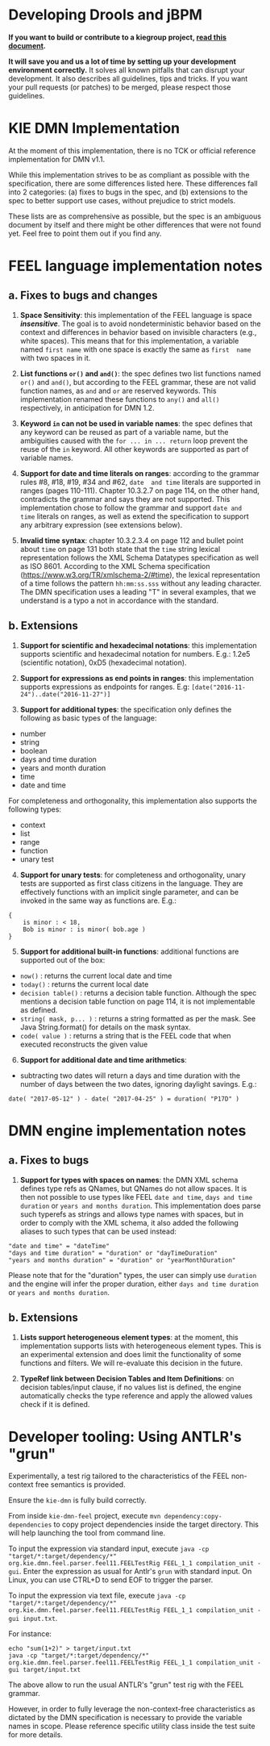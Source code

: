 <!--
  Licensed to the Apache Software Foundation (ASF) under one
  or more contributor license agreements.  See the NOTICE file
  distributed with this work for additional information
  regarding copyright ownership.  The ASF licenses this file
  to you under the Apache License, Version 2.0 (the
  "License"); you may not use this file except in compliance
  with the License.  You may obtain a copy of the License at

    http://www.apache.org/licenses/LICENSE-2.0

  Unless required by applicable law or agreed to in writing,
  software distributed under the License is distributed on an
  "AS IS" BASIS, WITHOUT WARRANTIES OR CONDITIONS OF ANY
  KIND, either express or implied.  See the License for the
  specific language governing permissions and limitations
  under the License.
  -->

Developing Drools and jBPM
==========================

**If you want to build or contribute to a kiegroup project, [read this document](https://github.com/kiegroup/droolsjbpm-build-bootstrap/blob/main/README.md).**

**It will save you and us a lot of time by setting up your development environment correctly.**
It solves all known pitfalls that can disrupt your development.
It also describes all guidelines, tips and tricks.
If you want your pull requests (or patches) to be merged, please respect those guidelines.

KIE DMN Implementation
======================

At the moment of this implementation, there is no TCK or official reference implementation for DMN v1.1.

While this implementation strives to be as compliant as possible with the specification, there are some differences 
listed here. These differences fall into 2 categories: (a) fixes to bugs in the spec, and (b) extensions to the
spec to better support use cases, without prejudice to strict models.

These lists are as comprehensive as possible, but the spec is an ambiguous document by itself and there
might be other differences that were not found yet. Feel free to point them out if you find any.

# FEEL language implementation notes

## a. Fixes to bugs and changes

1. __Space Sensitivity__: this implementation of the FEEL language is space *__insensitive__*. The goal is to avoid 
nondeterministic behavior based on the context and differences in behavior based on invisible characters (e.g., 
 white spaces). This means that for this implementation, a variable named `first name` with one space is exactly
 the same as `first  name` with two spaces in it. 

2. __List functions `or()` and `and()`__: the spec defines two list functions named `or()` and `and()`, but 
according to the FEEL grammar, these are not valid function names, as `and` and `or` are reserved keywords.
 This implementation renamed these functions to `any()` and `all()` respectively, in anticipation for DMN 1.2.
 
3. __Keyword `in` can not be used in variable names__: the spec defines that any keyword can be reused as part
 of a variable name, but the ambiguities caused with the `for ... in ... return` loop prevent the reuse of the `in` 
 keyword. All other keywords are supported as part of variable names.
 
4. __Support for date and time literals on ranges__: according to the grammar rules #8, #18, #19, #34 and #62, `date 
 and time` literals are supported in ranges (pages 110-111). Chapter 10.3.2.7 on page 114, on the other hand, contradicts
 the grammar and says they are not supported. This implementation chose to follow the grammar and support `date and 
 time` literals on ranges, as well as extend the specification to support any arbitrary expression (see extensions below).

5. __Invalid time syntax__: chapter 10.3.2.3.4 on page 112 and bullet point about `time` on page 131 both state that 
 the `time` string lexical representation follows the XML Schema Datatypes specification as well as ISO 8601. According 
 to the XML Schema specification (https://www.w3.org/TR/xmlschema-2/#time), the lexical representation of a time follows 
 the pattern `hh:mm:ss.sss` without any leading character. The DMN specification uses a leading "T" in several examples,
 that we understand is a typo a not in accordance with the standard.

## b. Extensions

1. __Support for scientific and hexadecimal notations__: this implementation supports scientific and hexadecimal
  notation for numbers. E.g.: 1.2e5 (scientific notation), 0xD5 (hexadecimal notation).
 
2. __Support for expressions as end points in ranges__: this implementation supports expressions as endpoints 
  for ranges. E.g: `[date("2016-11-24")..date("2016-11-27")]`

3. __Support for additional types__: the specification only defines the following as basic types of the language:

  * number
  * string
  * boolean
  * days and time duration
  * years and month duration
  * time
  * date and time

  For completeness and orthogonality, this implementation also supports the following types:
 
  * context 
  * list
  * range
  * function
  * unary test

4. __Support for unary tests__: for completeness and orthogonality, unary tests are supported
  as first class citizens in the language. They are effectively functions with an implicit single 
  parameter, and can be invoked in the same way as functions are. E.g.:

  ```
  {
      is minor : < 18,
      Bob is minor : is minor( bob.age )
  }
  ```

5. __Support for additional built-in functions__: additional functions are supported out of the box: 

  * `now()` : returns the current local date and time
  * `today()` : returns the current local date
  * `decision table()` : returns a decision table function. Although the spec mentions a decision table 
  function on page 114, it is not implementable as defined. 
  * `string( mask, p... )` : returns a string formatted as per the mask. See Java String.format() for 
  details on the mask syntax.
  * `code( value )` : returns a string that is the FEEL code that when executed reconstructs the given value
  
6. __Support for additional date and time arithmetics__: 

  * subtracting two dates will return a days and time duration with the number of days between the two 
  dates, ignoring daylight savings. E.g.: 
  ```
  date( "2017-05-12" ) - date( "2017-04-25" ) = duration( "P17D" )
  ```

# DMN engine implementation notes

## a. Fixes to bugs

1. __Support for types with spaces on names__: the DMN XML schema defines type refs as QNames, 
  but QNames do not allow spaces. It is then not possible to use types like FEEL `date and time`,
  `days and time duration` or `years and months duration`. This implementation does parse such
  typerefs as strings and allows type names with spaces, but in order to comply with the XML schema,
  it also added the following aliases to such types that can be used instead:

  ```
  "date and time" = "dateTime"
  "days and time duration" = "duration" or "dayTimeDuration" 
  "years and months duration" = "duration" or "yearMonthDuration" 
  ```
  
  Please note that for the "duration" types, the user can simply use `duration` and the engine will
  infer the proper duration, either `days and time duration` or `years and months duration`.

## b. Extensions

1. __Lists support heterogeneous element types__: at the moment, this implementation supports
  lists with heterogeneous element types. This is an experimental extension and does limit the 
  functionality of some functions and filters. We will re-evaluate this decision in the future.
  
2. __TypeRef link between Decision Tables and Item Definitions__: on decision tables/input clause,
  if no values list is defined, the engine automatically checks the type reference and apply the
  allowed values check if it is defined.
  
# Developer tooling: Using ANTLR's "grun"

Experimentally, a test rig tailored to the characteristics of the FEEL non-context free semantics is provided.

Ensure the `kie-dmn` is fully build correctly.

From inside `kie-dmn-feel` project, execute `mvn dependency:copy-dependencies` to copy project dependencies inside the target directory.
This will help launching the tool from command line.

To input the expression via standard input, execute `java -cp "target/*:target/dependency/*" org.kie.dmn.feel.parser.feel11.FEELTestRig FEEL_1_1 compilation_unit -gui`.
Enter the expression as usual for Antlr's `grun` with standard input.
On Linux, you can use CTRL+D to send EOF to trigger the parser.

To input the expression via text file, execute `java -cp "target/*:target/dependency/*" org.kie.dmn.feel.parser.feel11.FEELTestRig FEEL_1_1 compilation_unit -gui input.txt`.

For instance:

```
echo "sum(1+2)" > target/input.txt
java -cp "target/*:target/dependency/*" org.kie.dmn.feel.parser.feel11.FEELTestRig FEEL_1_1 compilation_unit -gui target/input.txt

```

The above allow to run the usual ANTLR's "grun" test rig with the FEEL grammar.

However, in order to fully leverage the non-context-free characteristics as dictated by the DMN specification is necessary to provide the variable names in scope.
Please reference specific utility class inside the test suite for more details.
